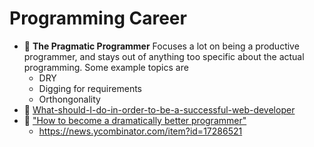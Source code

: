 # Programming Career
- 📖 **The Pragmatic Programmer**
Focuses a lot on being a productive programmer, and stays out of anything too specific about the actual programming. Some example topics are
  - DRY
  - Digging for requirements
  - Orthongonality
- 💭 [What-should-I-do-in-order-to-be-a-successful-web-developer](https://www.quora.com/What-should-I-do-in-order-to-be-a-successful-web-developer)
- 💭 ["How to become a dramatically better programmer"](https://recurse.henrystanley.com/post/better/)
  - https://news.ycombinator.com/item?id=17286521
